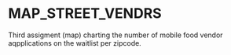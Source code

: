# MAP_STREET_VENDRS
Third assigment (map) charting the number of mobile food vendor aqpplications on the waitlist per zipcode.
